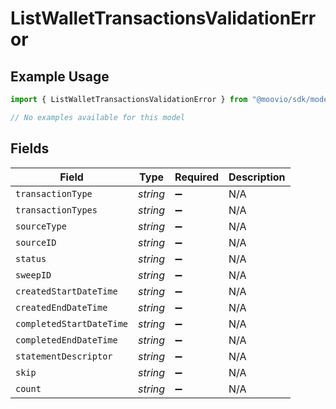 # ListWalletTransactionsValidationError

## Example Usage

```typescript
import { ListWalletTransactionsValidationError } from "@moovio/sdk/models/errors";

// No examples available for this model
```

## Fields

| Field                    | Type                     | Required                 | Description              |
| ------------------------ | ------------------------ | ------------------------ | ------------------------ |
| `transactionType`        | *string*                 | :heavy_minus_sign:       | N/A                      |
| `transactionTypes`       | *string*                 | :heavy_minus_sign:       | N/A                      |
| `sourceType`             | *string*                 | :heavy_minus_sign:       | N/A                      |
| `sourceID`               | *string*                 | :heavy_minus_sign:       | N/A                      |
| `status`                 | *string*                 | :heavy_minus_sign:       | N/A                      |
| `sweepID`                | *string*                 | :heavy_minus_sign:       | N/A                      |
| `createdStartDateTime`   | *string*                 | :heavy_minus_sign:       | N/A                      |
| `createdEndDateTime`     | *string*                 | :heavy_minus_sign:       | N/A                      |
| `completedStartDateTime` | *string*                 | :heavy_minus_sign:       | N/A                      |
| `completedEndDateTime`   | *string*                 | :heavy_minus_sign:       | N/A                      |
| `statementDescriptor`    | *string*                 | :heavy_minus_sign:       | N/A                      |
| `skip`                   | *string*                 | :heavy_minus_sign:       | N/A                      |
| `count`                  | *string*                 | :heavy_minus_sign:       | N/A                      |